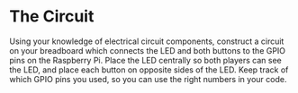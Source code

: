 # The Circuit

Using your knowledge of electrical circuit components, construct a circuit on your breadboard which connects the LED and both buttons to the GPIO pins on the Raspberry Pi. Place the LED centrally so both players can see the LED, and place each button on opposite sides of the LED. Keep track of which GPIO pins you used, so you can use the right numbers in your code.